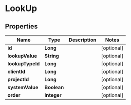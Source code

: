 
# LookUp

## Properties
Name | Type | Description | Notes
------------ | ------------- | ------------- | -------------
**id** | **Long** |  |  [optional]
**lookupValue** | **String** |  |  [optional]
**lookupTypeId** | **Long** |  |  [optional]
**clientId** | **Long** |  |  [optional]
**projectId** | **Long** |  |  [optional]
**systemValue** | **Boolean** |  |  [optional]
**order** | **Integer** |  |  [optional]



